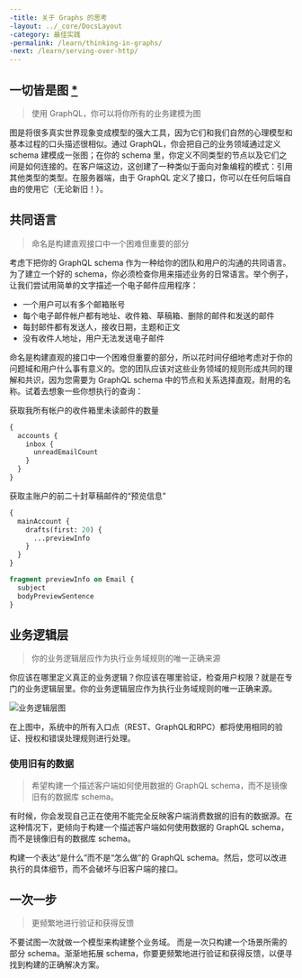 ```yaml
---
-title: 关于 Graphs 的思考
-layout: ../_core/DocsLayout
-category: 最佳实践
-permalink: /learn/thinking-in-graphs/
-next: /learn/serving-over-http/
---
```


## 一切皆是图 [\*](https://en.wikipedia.org/wiki/Turtles_all_the_way_down)
> 使用 GraphQL，你可以将你所有的业务建模为图

图是将很多真实世界现象变成模型的强大工具，因为它们和我们自然的心理模型和基本过程的口头描述很相似。通过 GraphQL，你会把自己的业务领域通过定义 schema 建模成一张图；在你的 schema 里，你定义不同类型的节点以及它们之间是如何连接的。在客户端这边，这创建了一种类似于面向对象编程的模式：引用其他类型的类型。在服务器端，由于 GraphQL 定义了接口，你可以在任何后端自由的使用它（无论新旧！）。

## 共同语言
> 命名是构建直观接口中一个困难但重要的部分

考虑下把你的 GraphQL schema 作为一种给你的团队和用户的沟通的共同语言。为了建立一个好的 schema，你必须检查你用来描述业务的日常语言。举个例子，让我们尝试用简单的文字描述一个电子邮件应用程序：

* 一个用户可以有多个邮箱账号
* 每个电子邮件帐户都有地址、收件箱、草稿箱、删除的邮件和发送的邮件
* 每封邮件都有发送人，接收日期，主题和正文
* 没有收件人地址，用户无法发送电子邮件

命名是构建直观的接口中一个困难但重要的部分，所以花时间仔细地考虑对于你的问题域和用户什么事有意义的。您的团队应该对这些业务领域的规则形成共同的理解和共识，因为您需要为 GraphQL schema 中的节点和关系选择直观，耐用的名称。试着去想象一些你想执行的查询：

获取我所有帐户的收件箱里未读邮件的数量
```graphql
{
  accounts {
    inbox {
      unreadEmailCount
    }
  }
}
```

获取主账户的前二十封草稿邮件的“预览信息”
```graphql
{
  mainAccount {
    drafts(first: 20) {
      ...previewInfo
    }
  }
}

fragment previewInfo on Email {
  subject
  bodyPreviewSentence
}
```

## 业务逻辑层
> 你的业务逻辑层应作为执行业务域规则的唯一正确来源

你应该在哪里定义真正的业务逻辑？你应该在哪里验证，检查用户权限？就是在专门的业务逻辑层里。你的业务逻辑层应作为执行业务域规则的唯一正确来源。

![业务逻辑层图](/img/diagrams/business_layer.png)

在上图中，系统中的所有入口点（REST、GraphQL和RPC）都将使用相同的验证、授权和错误处理规则进行处理。

### 使用旧有的数据
> 希望构建一个描述客户端如何使用数据的 GraphQL schema，而不是镜像旧有的数据库 schema。

有时候，你会发现自己正在使用不能完全反映客户端消费数据的旧有的数据源。在这种情况下，更倾向于构建一个描述客户端如何使用数据的 GraphQL  schema，而不是镜像旧有的数据库 schema。

构建一个表达“是什么”而不是“怎么做”的 GraphQL schema。然后，您可以改进执行的具体细节，而不会破坏与旧客户端的接口。

## 一次一步
> 更频繁地进行验证和获得反馈

不要试图一次就做一个模型来构建整个业务域。 而是一次只构建一个场景所需的部分 schema。渐渐地拓展 schema，你要更频繁地进行验证和获得反馈，以便寻找到构建的正确解决方案。
